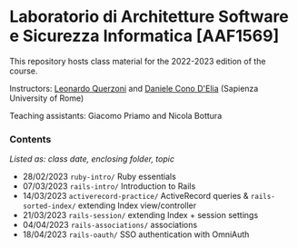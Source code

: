 Laboratorio di Architetture Software e Sicurezza Informatica [AAF1569]
=============

This repository hosts class material for the 2022-2023 edition of the course.

Instructors: [Leonardo Querzoni](https://sites.google.com/diag.uniroma1.it/querzoni/) and [Daniele Cono D'Elia](https://www.diag.uniroma1.it/~delia/) (Sapienza University of Rome)

Teaching assistants: Giacomo Priamo and Nicola Bottura

### Contents
*Listed as: class date, enclosing folder, topic*
- 28/02/2023 `ruby-intro/` Ruby essentials
- 07/03/2023 `rails-intro/` Introduction to Rails
- 14/03/2023 `activerecord-practice/` ActiveRecord queries & `rails-sorted-index/` extending Index view/controller
- 21/03/2023 `rails-session/` extending Index + session settings
- 04/04/2023 `rails-associations/` associations
- 18/04/2023 `rails-oauth/` SSO authentication with OmniAuth
